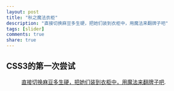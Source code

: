 ```yaml
---
layout: post
title: "秋之魔法衣柜"
description: "直接切换麻豆多生硬，把她们装到衣柜中，用魔法来翻牌子吧"
tags: [slider]
comments: true
share: true
---
```


## CSS3的第一次尝试
<figure>
    <a href="http://www.wanggou.com/lady/promote/2013/magicgarderobe.shtml"><img src="{{ site.url }}/img/mfyg.jpg" alt=""></a>
    <figcaption><a href="http://www.wanggou.com/lady/promote/2013/magicgarderobe.shtml" title="直接切换麻豆多生硬，把她们装到衣柜中，用魔法来翻牌子吧">直接切换麻豆多生硬，把她们装到衣柜中，用魔法来翻牌子吧</a>.</figcaption>
</figure>
